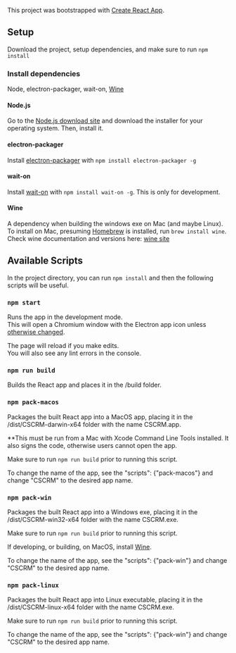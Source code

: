 This project was bootstrapped with [Create React App](https://github.com/facebook/create-react-app).

## Setup

Download the project, setup dependencies, and make sure to run `npm install`

### Install dependencies

Node, electron-packager, wait-on, [Wine](https://www.davidbaumgold.com/tutorials/wine-mac/)

#### Node.js

Go to the [Node.js download site](https://nodejs.org/en/download/) and download the installer for your operating system. Then, install it.

#### electron-packager

Install [electron-packager](https://github.com/electron-userland/electron-packager) with `npm install electron-packager -g`

#### wait-on
Install [wait-on](https://www.npmjs.com/package/wait-on) with `npm install wait-on -g`. This is only for development.

#### Wine
A dependency when building the windows exe on Mac (and maybe Linux). To install on Mac, presuming [Homebrew](https://brew.sh/) is installed, run `brew install wine`. Check wine documentation and versions here: [wine site](https://www.davidbaumgold.com/tutorials/wine-mac/)

## Available Scripts

In the project directory, you can run `npm install` and then the following scripts will be useful.

### `npm start`

Runs the app in the development mode.<br>
This will open a Chromium window with the Electron app icon unless [otherwise changed](https://www.christianengvall.se/electron-app-icons/).

The page will reload if you make edits.<br>
You will also see any lint errors in the console.

### `npm run build`

Builds the React app and places it in the /build folder.

### `npm pack-macos`

Packages the built React app into a MacOS app, placing it in the /dist/CSCRM-darwin-x64 folder with the name CSCRM.app.

**This must be run from a Mac with Xcode Command Line Tools installed. It also signs the code, otherwise users cannot open the app.

Make sure to run `npm run build` prior to running this script.

To change the name of the app, see the "scripts": {"pack-macos"} and change "CSCRM" to the desired app name.

### `npm pack-win`

Packages the built React app into a Windows exe, placing it in the /dist/CSCRM-win32-x64 folder with the name CSCRM.exe.

Make sure to run `npm run build` prior to running this script.

If developing, or building, on MacOS, install [Wine](https://www.davidbaumgold.com/tutorials/wine-mac/).

To change the name of the app, see the "scripts": {"pack-win"} and change "CSCRM" to the desired app name.

### `npm pack-linux`

Packages the built React app into Linux executable, placing it in the /dist/CSCRM-linux-x64 folder with the name CSCRM.exe.

Make sure to run `npm run build` prior to running this script.

To change the name of the app, see the "scripts": {"pack-win"} and change "CSCRM" to the desired app name.